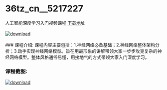 # 36tz_cn__5217227
人工智能深度学习入门视频课程
[下载地址](http://www.36tz.cn/article/5217227 "下载地址")
<br/></br>[![download](http://36tz.cn/muke_img/2020_12_1-124-300x194.png "下载地址")](http://www.36tz.cn/article/5217227 "下载地址")
<br/></br>### 课程介绍:
课程内容主要包括：1.神经网络必备基础；2.神经网络整体架构分析；3.动手实现神经网络模型。旨在用最形象的讲解带领大家一步步攻克复杂的神经网络模型。整体风格通俗易懂，用接地气的方式带领大家入门深度学习。

### 课程截图:
[![download](http://36tz.cn/muke_img/2020_12_2-114.png "下载地址")](http://www.36tz.cn/article/5217227 "下载地址")
